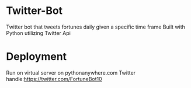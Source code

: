 # Twitter-Bot
Twitter bot that tweets fortunes daily given a specific time frame
Built with Python utilizing Twitter Api

# Deployment
Run on virtual server on pythonanywhere.com
Twitter handle:https://twitter.com/FortuneBot10
